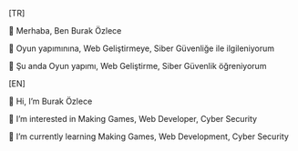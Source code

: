 [TR]

👋 Merhaba, Ben Burak Özlece

👀 Oyun yapımınına, Web Geliştirmeye, Siber Güvenliğe ile ilgileniyorum

🌱 Şu anda Oyun yapımı, Web Geliştirme, Siber Güvenlik öğreniyorum

[EN]

👋 Hi, I’m Burak Özlece

👀 I’m interested in Making Games, Web Developer, Cyber Security

🌱 I’m currently learning Making Games, Web Development, Cyber Security
